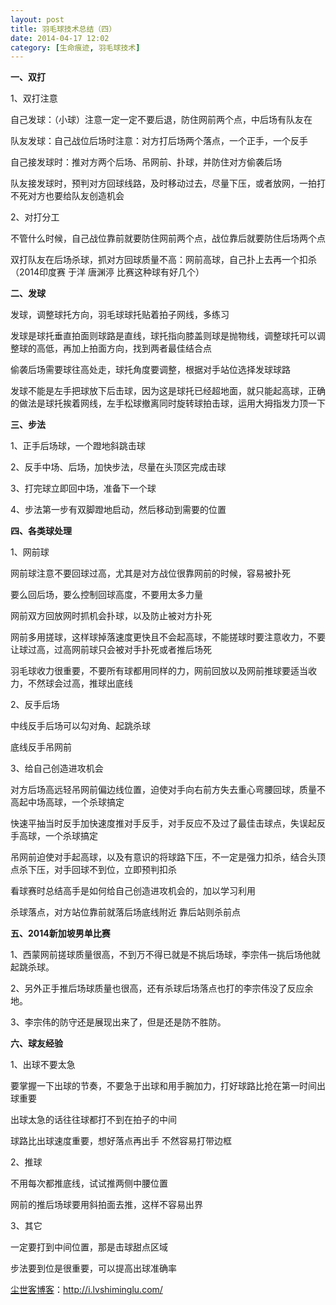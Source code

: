 ```yaml
---
layout: post
title: 羽毛球技术总结（四）
date: 2014-04-17 12:02
category: [生命痕迹, 羽毛球技术]
---
```

<strong>一、双打</strong>

1、双打注意

自己发球：（小球）注意一定一定不要后退，防住网前两个点，中后场有队友在

队友发球：自己战位后场时注意：对方打后场两个落点，一个正手，一个反手

自己接发球时：推对方两个后场、吊网前、扑球，并防住对方偷袭后场

队友接发球时，预判对方回球线路，及时移动过去，尽量下压，或者放网，一拍打不死对方也要给队友创造机会

2、对打分工

不管什么时候，自己战位靠前就要防住网前两个点，战位靠后就要防住后场两个点

双打队友在后场杀球，抓对方回球质量不高：网前高球，自己扑上去再一个扣杀（2014印度赛 于洋 唐渊渟 比赛这种球有好几个）

<strong>二、发球</strong>

发球，调整球托方向，羽毛球球托贴着拍子网线，多练习

发球是球托垂直拍面则球路是直线，球托指向膝盖则球是抛物线，调整球托可以调整球的高低，再加上拍面方向，找到两者最佳结合点

偷袭后场需要球往高处走，球托角度要调整，根据对手站位选择发球球路

发球不能是左手把球放下后击球，因为这是球托已经超地面，就只能起高球，正确的做法是球托挨着网线，左手松球撤离同时旋转球拍击球，运用大拇指发力顶一下

<strong>三、步法</strong>

1、正手后场球，一个蹬地斜跳击球

2、反手中场、后场，加快步法，尽量在头顶区完成击球

3、打完球立即回中场，准备下一个球

4、步法第一步有双脚蹬地启动，然后移动到需要的位置

<strong>四、各类球处理</strong>

1、网前球

网前球注意不要回球过高，尤其是对方战位很靠网前的时候，容易被扑死

要么回后场，要么控制回球高度，不要用太多力量

网前双方回放网时抓机会扑球，以及防止被对方扑死

网前多用搓球，这样球掉落速度更快且不会起高球，不能搓球时要注意收力，不要让球过高，过高网前球只会被对手扑死或者推后场死

羽毛球收力很重要，不要所有球都用同样的力，网前回放以及网前推球要适当收力，不然球会过高，推球出底线

2、反手后场

中线反手后场可以勾对角、起跳杀球

底线反手吊网前

3、给自己创造进攻机会

对方后场高远轻吊网前偏边线位置，迫使对手向右前方失去重心弯腰回球，质量不高起中场高球，一个杀球搞定

快速平抽当时反手加快速度推对手反手，对手反应不及过了最佳击球点，失误起反手高球，一个杀球搞定

吊网前迫使对手起高球，以及有意识的将球路下压，不一定是强力扣杀，结合头顶点杀下压，对手回球不到位，立即预判扣杀

看球赛时总结高手是如何给自己创造进攻机会的，加以学习利用

杀球落点，对方站位靠前就落后场底线附近 靠后站则杀前点

<strong>五、2014新加坡男单比赛</strong>

1、西蒙网前搓球质量很高，不到万不得已就是不挑后场球，李宗伟一挑后场他就起跳杀球。

2、另外正手推后场球质量也很高，还有杀球后场落点也打的李宗伟没了反应余地。

3、李宗伟的防守还是展现出来了，但是还是防不胜防。

<strong>六、球友经验</strong>

1、出球不要太急

要掌握一下出球的节奏，不要急于出球和用手腕加力，打好球路比抢在第一时间出球重要

出球太急的话往往球都打不到在拍子的中间

球路比出球速度重要，想好落点再出手 不然容易打带边框

2、推球

不用每次都推底线，试试推两侧中腰位置

网前的推后场球要用斜拍面去推，这样不容易出界

3、其它

一定要打到中间位置，那是击球甜点区域

步法要到位是很重要，可以提高出球准确率

<a href="http://i.lvshiminglu.com/">尘世客博客</a>：<a href="http://i.lvshiminglu.com/">http://i.lvshiminglu.com/</a>

